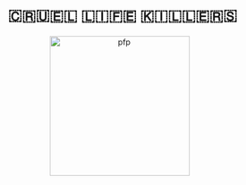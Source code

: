 <div align="center">

<h1> 🇨​🇷​🇺​🇪​🇱​ 🇱​🇮​🇫​🇪​ 🇰​🇮​🇱​🇱​🇪​🇷​🇸​ </h1>

<img alt="pfp" src="https://user-images.githubusercontent.com/98690785/234971992-7a994a29-6fe6-49d7-b433-4dbe6d6c459b.png" height="250px">

<img alt="divider" src="https://user-images.githubusercontent.com/98690785/234953755-3fd23d4f-cc6f-4d72-8b8f-ee79e8789035.png" height="6px">

</div>
